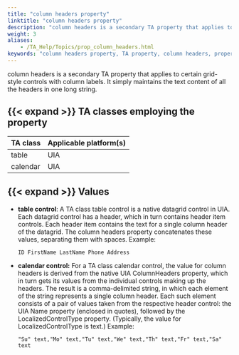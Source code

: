 ```yaml
--- 
title: "column headers property"
linktitle: "column headers property"
description: "column headers is a secondary TA property that applies to certain grid-style controls with column labels. It simply maintains the text content of all the headers in one long string."
weight: 3
aliases: 
    - /TA_Help/Topics/prop_column_headers.html
keywords: "column headers property, TA property, column headers, properties, secondary, column headers"
---
```


column headers is a secondary TA property that applies to certain grid-style controls with column labels. It simply maintains the text content of all the headers in one long string.

## {{< expand >}} TA classes employing the property

|TA class|Applicable platform\(s\)|
|--------|------------------------|
|table|UIA|
|calendar|UIA|

## {{< expand >}} Values

-   **table control**: A TA class table control is a native datagrid control in UIA. Each datagrid control has a header, which in turn contains header item controls. Each header item contains the text for a single column header of the datagrid. The column headers property concatenates these values, separating them with spaces. Example:

    ```
    ID FirstName LastName Phone Address
    ```

-   **calendar control:** For a TA class calendar control, the value for column headers is derived from the native UIA ColumnHeaders property, which in turn gets its values from the individual controls making up the headers. The result is a comma-delimited string, in which each element of the string represents a single column header. Each such element consists of a pair of values taken from the respective header control: the UIA Name property \(enclosed in quotes\), followed by the LocalizedControlType property. \(Typically, the value for LocalizedControlType is text.\) Example:

    ```
    "Su" text,"Mo" text,"Tu" text,"We" text,"Th" text,"Fr" text,"Sa" text
    ```



